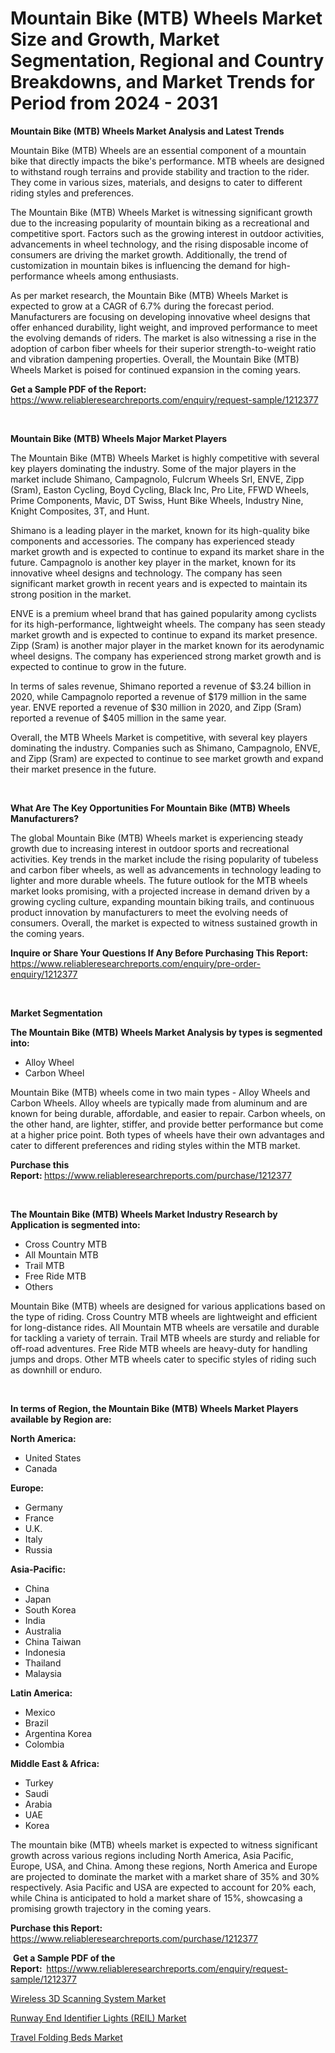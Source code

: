 <p><h1>Mountain Bike (MTB) Wheels Market Size and Growth, Market Segmentation, Regional and Country Breakdowns, and Market Trends for Period from 2024 -  2031</h1></p><p><strong>Mountain Bike (MTB) Wheels Market Analysis and Latest Trends</strong></p>
<p><p>Mountain Bike (MTB) Wheels are an essential component of a mountain bike that directly impacts the bike's performance. MTB wheels are designed to withstand rough terrains and provide stability and traction to the rider. They come in various sizes, materials, and designs to cater to different riding styles and preferences.</p><p>The Mountain Bike (MTB) Wheels Market is witnessing significant growth due to the increasing popularity of mountain biking as a recreational and competitive sport. Factors such as the growing interest in outdoor activities, advancements in wheel technology, and the rising disposable income of consumers are driving the market growth. Additionally, the trend of customization in mountain bikes is influencing the demand for high-performance wheels among enthusiasts.</p><p>As per market research, the Mountain Bike (MTB) Wheels Market is expected to grow at a CAGR of 6.7% during the forecast period. Manufacturers are focusing on developing innovative wheel designs that offer enhanced durability, light weight, and improved performance to meet the evolving demands of riders. The market is also witnessing a rise in the adoption of carbon fiber wheels for their superior strength-to-weight ratio and vibration dampening properties. Overall, the Mountain Bike (MTB) Wheels Market is poised for continued expansion in the coming years.</p></p>
<p><strong>Get a Sample PDF of the Report:&nbsp;</strong> <a href="https://www.reliableresearchreports.com/enquiry/request-sample/1212377">https://www.reliableresearchreports.com/enquiry/request-sample/1212377</a></p>
<p>&nbsp;</p>
<p><strong>Mountain Bike (MTB) Wheels Major Market Players</strong></p>
<p><p>The Mountain Bike (MTB) Wheels Market is highly competitive with several key players dominating the industry. Some of the major players in the market include Shimano, Campagnolo, Fulcrum Wheels Srl, ENVE, Zipp (Sram), Easton Cycling, Boyd Cycling, Black Inc, Pro Lite, FFWD Wheels, Prime Components, Mavic, DT Swiss, Hunt Bike Wheels, Industry Nine, Knight Composites, 3T, and Hunt.</p><p>Shimano is a leading player in the market, known for its high-quality bike components and accessories. The company has experienced steady market growth and is expected to continue to expand its market share in the future. Campagnolo is another key player in the market, known for its innovative wheel designs and technology. The company has seen significant market growth in recent years and is expected to maintain its strong position in the market.</p><p>ENVE is a premium wheel brand that has gained popularity among cyclists for its high-performance, lightweight wheels. The company has seen steady market growth and is expected to continue to expand its market presence. Zipp (Sram) is another major player in the market known for its aerodynamic wheel designs. The company has experienced strong market growth and is expected to continue to grow in the future.</p><p>In terms of sales revenue, Shimano reported a revenue of $3.24 billion in 2020, while Campagnolo reported a revenue of $179 million in the same year. ENVE reported a revenue of $30 million in 2020, and Zipp (Sram) reported a revenue of $405 million in the same year.</p><p>Overall, the MTB Wheels Market is competitive, with several key players dominating the industry. Companies such as Shimano, Campagnolo, ENVE, and Zipp (Sram) are expected to continue to see market growth and expand their market presence in the future.</p></p>
<p>&nbsp;</p>
<p><strong>What Are The Key Opportunities For Mountain Bike (MTB) Wheels Manufacturers?</strong></p>
<p><p>The global Mountain Bike (MTB) Wheels market is experiencing steady growth due to increasing interest in outdoor sports and recreational activities. Key trends in the market include the rising popularity of tubeless and carbon fiber wheels, as well as advancements in technology leading to lighter and more durable wheels. The future outlook for the MTB wheels market looks promising, with a projected increase in demand driven by a growing cycling culture, expanding mountain biking trails, and continuous product innovation by manufacturers to meet the evolving needs of consumers. Overall, the market is expected to witness sustained growth in the coming years.</p></p>
<p><strong>Inquire or Share Your Questions If Any Before Purchasing This Report:</strong> <a href="https://www.reliableresearchreports.com/enquiry/pre-order-enquiry/1212377">https://www.reliableresearchreports.com/enquiry/pre-order-enquiry/1212377</a></p>
<p>&nbsp;</p>
<p><strong>Market Segmentation</strong></p>
<p><strong>The Mountain Bike (MTB) Wheels Market Analysis by types is segmented into:</strong></p>
<p><ul><li>Alloy Wheel</li><li>Carbon Wheel</li></ul></p>
<p><p>Mountain Bike (MTB) wheels come in two main types - Alloy Wheels and Carbon Wheels. Alloy wheels are typically made from aluminum and are known for being durable, affordable, and easier to repair. Carbon wheels, on the other hand, are lighter, stiffer, and provide better performance but come at a higher price point. Both types of wheels have their own advantages and cater to different preferences and riding styles within the MTB market.</p></p>
<p><strong>Purchase this Report:&nbsp;</strong><a href="https://www.reliableresearchreports.com/purchase/1212377">https://www.reliableresearchreports.com/purchase/1212377</a></p>
<p>&nbsp;</p>
<p><strong>The Mountain Bike (MTB) Wheels Market Industry Research by Application is segmented into:</strong></p>
<p><ul><li>Cross Country MTB</li><li>All Mountain MTB</li><li>Trail MTB</li><li>Free Ride MTB</li><li>Others</li></ul></p>
<p><p>Mountain Bike (MTB) wheels are designed for various applications based on the type of riding. Cross Country MTB wheels are lightweight and efficient for long-distance rides. All Mountain MTB wheels are versatile and durable for tackling a variety of terrain. Trail MTB wheels are sturdy and reliable for off-road adventures. Free Ride MTB wheels are heavy-duty for handling jumps and drops. Other MTB wheels cater to specific styles of riding such as downhill or enduro.</p></p>
<p>&nbsp;</p>
<p><strong>In terms of Region, the Mountain Bike (MTB) Wheels Market Players available by Region are:</strong></p>
<p>
    <p> <strong> North America: </strong>
        <ul>
            <li>United States</li>
            <li>Canada</li>
        </ul>
        </p> 
    <p> <strong> Europe: </strong>
        <ul>
            <li>Germany</li>
            <li>France</li>
            <li>U.K.</li>
            <li>Italy</li>
            <li>Russia</li>
        </ul>
        </p> 
    <p> <strong> Asia-Pacific: </strong>
        <ul>
            <li>China</li>
            <li>Japan</li>
            <li>South Korea</li>
            <li>India</li>
            <li>Australia</li>
            <li>China Taiwan</li>
            <li>Indonesia</li>
            <li>Thailand</li>
            <li>Malaysia</li>
        </ul>
        </p> 
    <p> <strong> Latin America: </strong>
        <ul>
            <li>Mexico</li>
            <li>Brazil</li>
            <li>Argentina Korea</li>
            <li>Colombia</li>
        </ul>
        </p> 
    <p> <strong> Middle East & Africa: </strong>
        <ul>
            <li>Turkey</li>
            <li>Saudi</li>
            <li>Arabia</li>
            <li>UAE</li>
            <li>Korea</li>
        </ul>
    </p>
    </p>
<p><p>The mountain bike (MTB) wheels market is expected to witness significant growth across various regions including North America, Asia Pacific, Europe, USA, and China. Among these regions, North America and Europe are projected to dominate the market with a market share of 35% and 30% respectively. Asia Pacific and USA are expected to account for 20% each, while China is anticipated to hold a market share of 15%, showcasing a promising growth trajectory in the coming years.</p></p>
<p><strong>Purchase this Report: </strong><a href="https://www.reliableresearchreports.com/purchase/1212377">https://www.reliableresearchreports.com/purchase/1212377</a></p>
<p>&nbsp;<strong>Get a Sample PDF of the Report:&nbsp;&nbsp;</strong><a href="https://www.reliableresearchreports.com/enquiry/request-sample/1212377">https://www.reliableresearchreports.com/enquiry/request-sample/1212377</a></p>
<p><strong></strong></p>
<p><p><a href="https://github.com/mauripalmi/Market-Research-Report-List-2/blob/main/wireless-3d-scanning-system-market.md">Wireless 3D Scanning System Market</a></p><p><a href="https://github.com/gulaimolin/Market-Research-Report-List-3/blob/main/runway-end-identifier-lights-reil-market.md">Runway End Identifier Lights (REIL) Market</a></p><p><a href="https://github.com/RoccoManning/Market-Research-Report-List-3/blob/main/travel-folding-beds-market.md">Travel Folding Beds Market</a></p></p>